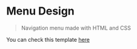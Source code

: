 # Menu Design
> Navigation menu made with HTML and CSS

You can check this template [here](https://dipushrestha.github.io/menu-design)
